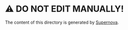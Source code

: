 # ⚠️ **DO NOT EDIT MANUALLY!**

The content of this directory is generated by [Supernova][supernova].

[supernova]: https://spirit.supernova-docs.io
